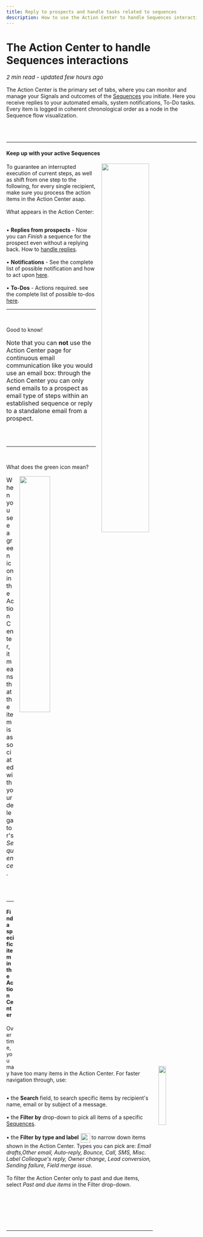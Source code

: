 ```yaml
---
title: Reply to prospects and handle tasks related to sequences
description: How to use the Action Center to handle Sequences interactions, reply to prospects and handle tasks
---
```



  
# The Action Center to handle Sequences interactions

<p style="font-size:15px"><i>2 min read - updated few hours ago</i> </p>
<!-- ShareThis BEGIN -->
<div class="addthis_inline_share_toolbox"></div>
<!-- End ShareThis -->

The Action Center is the primary set of tabs, where you can monitor and manage your Signals and outcomes of the [Sequences](../Sequences/) you initiate. Here you receive replies to your automated emails, system notifications, To-Do tasks. Every item is logged in coherent chronological order as a node in the Sequence flow visualization.


<br><br>
<hr>

#### Keep up with your active Sequences

<p> <img src="../../assets/images/08242021/planner.png" style="margin-left:15px;  float: right; width: 50%; height: 50%;">

To guarantee an interrupted execution of current steps, as well as shift from one step to the following, for every single recipient, make sure you process the action items in the Action Center asap.
<br><br>
What appears in the Action Center:
<br><br>

• <b>Replies from prospects</b> - Now you can <i>Finish</i> a sequence for the prospect even without a replying back. How to <a href="../Replies/#how_to_handle_replies">handle replies</a>.
<br><br>
• <b>Notifications</b>  - See the complete list of possible notification and how to act upon <a href="../Notifications/#types_of_notifications">here</a>.
<br><br>
• <b>To-Dos</b> - Actions required. see the complete list of possible to-dos <a href="../to-dos/#types_of_to-do_items">here</a>.

</p>
<hr>
<br>
<div class="admonition hint">
<p class="admonition-title">Good to know!</p>
<p style="font-size:16px">Note that you can <b>not</b> use the Action Center page for continuous email communication like you would use an email box: through the Action Center you can only send emails to a prospect as email type of steps within an established sequence or reply to a standalone email from a prospect.</p>
</div>


<br><br>

</p>
<hr>
<br>
<div class="admonition hint">
<p class="admonition-title">What does the green icon mean?</p>
<p style="font-size:16px"><img src="../../assets/images/Planner/delegation2.png" style="margin-left:15px;  float: right; width: 40%; height: 40%;">When you see a green icon in the Action Center, it means that the item is associated with your delegator's <i>Sequence</i>.</p>
</div>
<br><br>
<hr>

#### Find a specific item in the Action Center

<p><img src="../../assets/images/08242021/filters.png" style="margin-left:15px;  float: right; width: 20%; height: 20%;"/>
Over time, you may have too many items in the Action Center. For faster navigation through, use: <br><br>

• the <b>Search</b> field, to search specific items by recipient's name, email or by subject of a message.<br><br>
• the <b>Filter by</b> drop-down to pick all items of a specific <a href="../Sequences/">Sequences</a>.<br><br>
• the <b>Filter by type and label</b> <img src="../../assets/images/Planner/type_filter.png" style="display: inline-block;vertical-align: middle;width: 25px;margin-left: 1px;height: 25px;object-fit: contain;"> to narrow down items shown in the Action Center. Types you can pick are: <i>Email drafts,Other email, Auto-reply, Bounce, Call, SMS, Misc. Label Colleague's reply, Owner change, Lead conversion, Sending failure, Field merge issue.</i>
<br><br>
To filter the Action Center only to past and due items, select <i>Past and due items</i> in the Filter drop-down.
</p>
<br><br><br><br><br>


------












